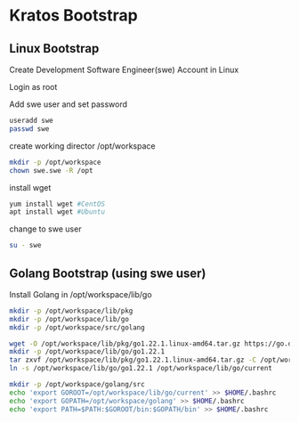 # Kratos Bootstrap

## Linux Bootstrap

Create Development Software Engineer(swe) Account in Linux

Login as root

Add swe user and set password

```bash
useradd swe
passwd swe
```

create working director /opt/workspace

```bash
mkdir -p /opt/workspace
chown swe.swe -R /opt
```

install wget

```bash
yum install wget #CentOS
apt install wget #Ubuntu
```

change to swe user

```bash
su - swe
```

## Golang Bootstrap (using swe user)

Install Golang in /opt/workspace/lib/go

```bash 
mkdir -p /opt/workspace/lib/pkg
mkdir -p /opt/workspace/lib/go
mkdir -p /opt/workspace/src/golang

wget -O /opt/workspace/lib/pkg/go1.22.1.linux-amd64.tar.gz https://go.dev/dl/go1.22.1.linux-amd64.tar.gz
mkdir -p /opt/workspace/lib/go/go1.22.1
tar zxvf /opt/workspace/lib/pkg/go1.22.1.linux-amd64.tar.gz -C /opt/workspace/lib/go/go1.22.1 --strip-components=1
ln -s /opt/workspace/lib/go/go1.22.1 /opt/workspace/lib/go/current

mkdir -p /opt/workspace/golang/src
echo 'export GOROOT=/opt/workspace/lib/go/current' >> $HOME/.bashrc
echo 'export GOPATH=/opt/workspace/golang' >> $HOME/.bashrc
echo 'export PATH=$PATH:$GOROOT/bin:$GOPATH/bin' >> $HOME/.bashrc
```

